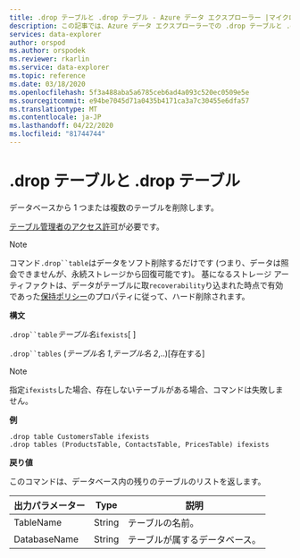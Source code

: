 ```yaml
---
title: .drop テーブルと .drop テーブル - Azure データ エクスプローラー |マイクロソフトドキュメント
description: この記事では、Azure データ エクスプローラーでの .drop テーブルと .drop テーブルについて説明します。
services: data-explorer
author: orspod
ms.author: orspodek
ms.reviewer: rkarlin
ms.service: data-explorer
ms.topic: reference
ms.date: 03/18/2020
ms.openlocfilehash: 5f3a488aba5a6785ceb6ad4a093c520ec0509e5e
ms.sourcegitcommit: e94be7045d71a0435b4171ca3a7c30455e6dfa57
ms.translationtype: MT
ms.contentlocale: ja-JP
ms.lasthandoff: 04/22/2020
ms.locfileid: "81744744"
---
```

# <a name="drop-table-and-drop-tables"></a>.drop テーブルと .drop テーブル

データベースから 1 つまたは複数のテーブルを削除します。

[テーブル管理者のアクセス許可](../management/access-control/role-based-authorization.md)が必要です。

> [!NOTE]
> コマンド`.drop``table`はデータをソフト削除するだけです (つまり、データは照会できませんが、永続ストレージから回復可能です)。 基になるストレージ アーティファクトは、データがテーブルに取`recoverability`り込まれた時点で有効であった[保持ポリシー](../management/retentionpolicy.md)のプロパティに従って、ハード削除されます。

**構文**

`.drop``table`*テーブル名*`ifexists`[ ]

`.drop``tables` (*テーブル名 1*,*テーブル名 2*,..)[存在する]

> [!NOTE]
> 指定`ifexists`した場合、存在しないテーブルがある場合、コマンドは失敗しません。

**例**

```kusto
.drop table CustomersTable ifexists
.drop tables (ProductsTable, ContactsTable, PricesTable) ifexists
```

**戻り値**

このコマンドは、データベース内の残りのテーブルのリストを返します。 

| 出力パラメーター | Type   | 説明                             |
|------------------|--------|-----------------------------------------|
| TableName        | String | テーブルの名前。                  |
| DatabaseName     | String | テーブルが属するデータベース。 |